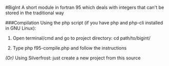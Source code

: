 #BigInt
A short module in fortran 95 which deals with integers that can't be stored in the traditional way

###Compilation
Using the php script (if you have php and php-cli installed in GNU Linux):

1) Open terminal/cmd and go to project directory: cd path/to/bigint/

2) Type php f95-compile.php and follow the instructions

*(Or)* Using Silverfrost: just create a new project from this source

